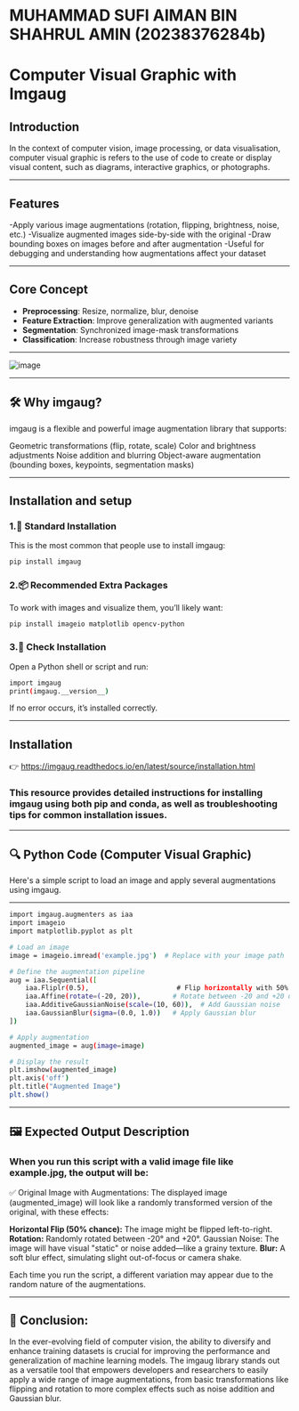 # MUHAMMAD SUFI AIMAN BIN SHAHRUL AMIN (20238376284b)
# Computer Visual Graphic with Imgaug

## Introduction
In the context of computer vision, image processing, or data visualisation, computer visual graphic is refers to the use of code to create or display visual content, such as diagrams, interactive graphics, or photographs.

---

## Features
-Apply various image augmentations (rotation, flipping, brightness,     noise, etc.)
-Visualize augmented images side-by-side with the original
-Draw bounding boxes on images before and after augmentation
-Useful for debugging and understanding how augmentations affect your   dataset

---

## Core Concept
- **Preprocessing**: Resize, normalize, blur, denoise
- **Feature Extraction**: Improve generalization with augmented variants
- **Segmentation**: Synchronized image-mask transformations
- **Classification**: Increase robustness through image variety

---

![image](https://github.com/user-attachments/assets/2aa0aa5d-23b4-4203-b40d-6f4b0d829841)

---

## 🛠️ **Why** imgaug?

imgaug is a flexible and powerful image augmentation library that supports:

Geometric transformations (flip, rotate, scale)
Color and brightness adjustments
Noise addition and blurring
Object-aware augmentation (bounding boxes, keypoints, segmentation masks)

---
## Installation and setup

### 1.🦅 Standard Installation 
This is the most common that people use to install imgaug:

```bash 
pip install imgaug
```

### 2.📦 Recommended Extra Packages

To work with images and visualize them, you’ll likely want:

```bash
pip install imageio matplotlib opencv-python
```
### 3.🧪 Check Installation

Open a Python shell or script and run:

```bash
import imgaug
print(imgaug.__version__)
```
If no error occurs, it’s installed correctly.

---
## Installation 

👉 https://imgaug.readthedocs.io/en/latest/source/installation.html

### This resource provides detailed instructions for installing imgaug using both pip and conda, as well as troubleshooting tips for common installation issues.​

---
## 🔍 Python Code (Computer Visual Graphic)

Here's a simple script to load an image and apply several augmentations using imgaug.

---

```bash
import imgaug.augmenters as iaa
import imageio
import matplotlib.pyplot as plt

# Load an image
image = imageio.imread('example.jpg')  # Replace with your image path

# Define the augmentation pipeline
aug = iaa.Sequential([
    iaa.Fliplr(0.5),                      # Flip horizontally with 50% probability
    iaa.Affine(rotate=(-20, 20)),        # Rotate between -20 and +20 degrees
    iaa.AdditiveGaussianNoise(scale=(10, 60)),  # Add Gaussian noise
    iaa.GaussianBlur(sigma=(0.0, 1.0))   # Apply Gaussian blur
])

# Apply augmentation
augmented_image = aug(image=image)

# Display the result
plt.imshow(augmented_image)
plt.axis('off')
plt.title("Augmented Image")
plt.show()
```
---

## 🖼️ Expected Output Description

### When you run this script with a valid image file like example.jpg, the output will be:

✅ Original Image with Augmentations:
The displayed image (augmented_image) will look like a randomly transformed version of the original, with these effects:

**Horizontal Flip (50% chance):** The image might be flipped left-to-right.
**Rotation:** Randomly rotated between -20° and +20°.
Gaussian Noise: The image will have visual "static" or noise added—like a grainy texture.
**Blur:** A soft blur effect, simulating slight out-of-focus or camera shake.

Each time you run the script, a different variation may appear due to the random nature of the augmentations.

---

## 📝 Conclusion:

In the ever-evolving field of computer vision, the ability to diversify and enhance training datasets is crucial for improving the performance and generalization of machine learning models. The imgaug library stands out as a versatile tool that empowers developers and researchers to easily apply a wide range of image augmentations, from basic transformations like flipping and rotation to more complex effects such as noise addition and Gaussian blur.






